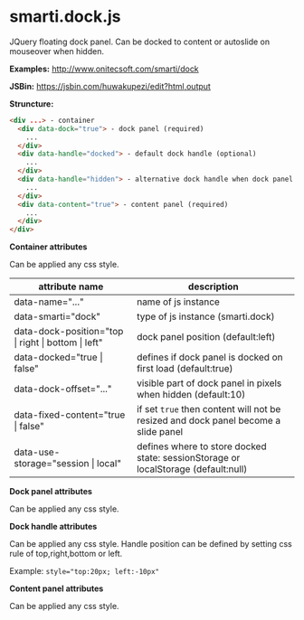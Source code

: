 # smarti.dock.js

JQuery floating dock panel. Can be docked to content or autoslide on mouseover when hidden.

<b>Examples:</b> http://www.onitecsoft.com/smarti/dock

<b>JSBin:</b> https://jsbin.com/huwakupezi/edit?html,output

<b>Struncture:</b>

```html
<div ...> - container
  <div data-dock="true"> - dock panel (required)
    ...
  </div>
  <div data-handle="docked"> - default dock handle (optional)
    ...
  </div>
  <div data-handle="hidden"> - alternative dock handle when dock panel is hidden (optional)
    ...
  </div>
  <div data-content="true"> - content panel (required)
    ...
  </div>
</div>
```
<b>Container attributes</b>

Can be applied any css style.

attribute name | description
--- | ---
data-name="..." | name of js instance
data-smarti="dock" | type of js instance (smarti.dock)
data-dock-position="top \| right \| bottom \| left" | dock panel position (default:left)
data-docked="true \| false" | defines if dock panel is docked on first load (default:true)
data-dock-offset="..." | visible part of dock panel in pixels when hidden (default:10)
data-fixed-content="true \| false" | if set `true` then content will not be resized and dock panel become a slide panel
data-use-storage="session \| local" | defines where to store docked state: sessionStorage or localStorage (default:null)

<b>Dock panel attributes</b>

Can be applied any css style.

<b>Dock handle attributes</b>

Can be applied any css style. Handle position can be defined by setting css rule of top,right,bottom or left.

Example: `style="top:20px; left:-10px"`

<b>Content panel attributes</b>

Can be applied any css style.
